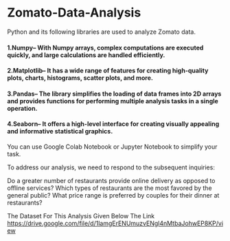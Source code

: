 # Zomato-Data-Analysis

Python and its following libraries are used to analyze Zomato data.

#### 1.Numpy– With Numpy arrays, complex computations are executed quickly, and large calculations are handled efficiently.
#### 2.Matplotlib– It has a wide range of features for creating high-quality plots, charts, histograms, scatter plots, and more.
#### 3.Pandas– The library simplifies the loading of data frames into 2D arrays and provides functions for performing multiple analysis tasks in a single operation.
#### 4.Seaborn– It offers a high-level interface for creating visually appealing and informative statistical graphics. 

You can use Google Colab Notebook or Jupyter Notebook to simplify your task.

To address our analysis, we need to respond to the subsequent inquiries:

Do a greater number of restaurants provide online delivery as opposed to offline services?
Which types of restaurants are the most favored by the general public?
What price range is preferred by couples for their dinner at restaurants?

The Dataset For This Analysis Given Below The Link
https://drive.google.com/file/d/1lamgErENUmuzvENgl4nMtbaJohwEP8KP/view
